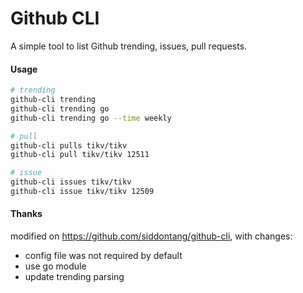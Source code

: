 # Github CLI

A simple tool to list Github trending, issues, pull requests.

#### Usage

```bash
# trending
github-cli trending
github-cli trending go
github-cli trending go --time weekly

# pull
github-cli pulls tikv/tikv
github-cli pull tikv/tikv 12511

# issue
github-cli issues tikv/tikv
github-cli issue tikv/tikv 12509
```

#### Thanks
modified on https://github.com/siddontang/github-cli, with changes:
- config file was not required by default
- use go module
- update trending parsing
